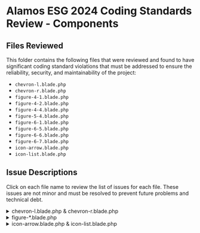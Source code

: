 # Alamos ESG 2024 Coding Standards Review - Components

## Files Reviewed

This folder contains the following files that were reviewed and found to have significant coding standard violations that must be addressed to ensure the reliability, security, and maintainability of the project:

- `chevron-l.blade.php`
- `chevron-r.blade.php`
- `figure-4-1.blade.php`
- `figure-4-2.blade.php`
- `figure-4-4.blade.php`
- `figure-5-4.blade.php`
- `figure-6-1.blade.php`
- `figure-6-5.blade.php`
- `figure-6-6.blade.php`
- `figure-6-7.blade.php`
- `icon-arrow.blade.php`
- `icon-list.blade.php`

## Issue Descriptions

Click on each file name to review the list of issues for each file. These issues are not minor and must be resolved to prevent future problems and technical debt.

<details name="problems">
<summary>chevron-l.blade.php & chevron-r.blade.php</summary>

- Not following theme standards.
  - Move these to `icons` directory and use them properly.
- `<svg>` elements improperly formatted.
  - Ensure proper indentation and line breaks for readability.

</details>

<details name="problems">
<summary>figure-*.blade.php</summary>

- Do you really need all these empty files?
  - Not every figure has a corresponding Blade file, consider removing these to reduce clutter and confusion.

</details>

<details name="problems">
<summary>icon-arrow.blade.php & icon-list.blade.php</summary>

- Not following theme standards.
  - Move these to `icons` directory and use them properly.
- `<svg>` elements improperly formatted.
  - Ensure proper indentation and line breaks for readability.

</details>
